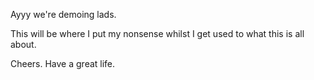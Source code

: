 Ayyy we're demoing lads.

This will be where I put my nonsense whilst I get used to what this is all about.

Cheers. Have a great life.
